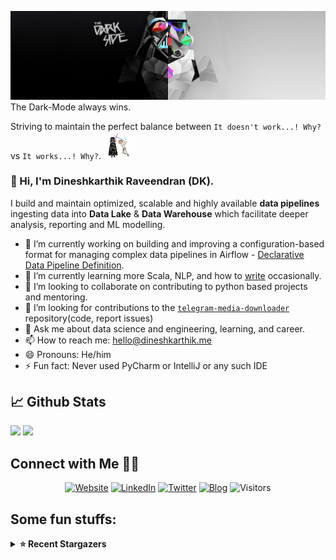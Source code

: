 ![](https://github.com/Dineshkarthik/Dineshkarthik/blob/master/assets/cover.jpg)
The Dark-Mode always wins.

Striving to maintain the perfect balance between `It doesn't work...! Why?` vs `It works...! Why?`. <img src="https://github.com/Dineshkarthik/Dineshkarthik/blob/master/assets/starwars_fight.gif" width="50">


### 👋 Hi, I'm Dineshkarthik Raveendran (DK).

I build and maintain optimized, scalable and highly available **data pipelines** ingesting data into **Data Lake** & **Data Warehouse** which facilitate deeper analysis, reporting and ML modelling.


- 🔭 I’m currently working on building and improving a configuration-based format for managing complex data pipelines in Airflow - [Declarative Data Pipeline Definition](https://www.thoughtworks.com/de/radar/techniques?blipid=202005084).
- 🌱 I’m currently learning more Scala, NLP, and how to [write](https://medium.com/@dineshkarthik.r) occasionally.
- 👯 I’m looking to collaborate on contributing to python based projects and mentoring.
- 🤔 I’m looking for contributions to the [`telegram-media-downloader`](https://github.com/Dineshkarthik/telegram_media_downloader) repository(code, report issues) 
- 💬 Ask me about data science and engineering, learning, and career.
- 📫 How to reach me: [hello@dineshkarthik.me](mailto:hello@dineshkarthik.me)
- 😄 Pronouns: He/him
- ⚡ Fun fact: Never used PyCharm or IntelliJ or any such IDE

## 📈 Github Stats
<img height="180em" src="https://github-readme-stats.vercel.app/api?username=Dineshkarthik&show_icons=true&hide_border=true&&count_private=true&include_all_commits=true" />
<img height="180em" src="https://github-readme-streak-stats.herokuapp.com/?user=Dineshkarthik&hide_border=true" />
  
## Connect with Me 🤝🏻

<p align="center">
<a href="https://dineshkarthik.me"><img alt="Website" src="https://img.shields.io/badge/Website-dineshkarthik.me-blue?style=flat&logo=google-chrome"></a>
<a href="https://www.linkedin.com/in/dineshkarthik-r/"><img alt="LinkedIn" src="https://img.shields.io/badge/LinkedIN-Dineshkarthik%20Raveendran-blue?style=flat&logo=linkedin"></a>
<a href="https://twitter.com/Dineshkarthik_R"><img alt="Twitter" src="https://img.shields.io/badge/Twitter-Dineshkarthik%20R-blue?style=flat&logo=twitter"></a>
<a href="https://medium.com/@dineshkarthik.r"><img alt="Blog" src="https://img.shields.io/badge/Medium-Dineshkarthik%20Raveendran-blue?style=flat&logo=medium"></a>
<img alt="Visitors" src="https://visitor-badge.laobi.icu/badge?page_id=Dineshkarthik">
</p>


## Some fun stuffs:

<details>
  <summary><b>⭐ Recent Stargazers</b></summary>
  <table cellspacing="0" cellpadding="0" style="border: none;">
    <tbody cellspacing="0" cellpadding="0" style="border: none;">
      <tr style="border: none;">
        <td style="border: none">
          <a href="https://github.com/FASUZO">
            <img
              style="border-radius: 50%;"
              align="left"
              src="https://avatars.githubusercontent.com/u/77849230?u=0f21a5c0188d98c5245fc9f48697fe2a0bacb5ac&v=4"
              width="96"
              height="65"
            />
          </a>
        </td>
        <td style="border: none">
          <div>
            <a href="https://github.com/FASUZO">忬洲</a> 
            starred <a href="https://github.com/Dineshkarthik/telegram_media_downloader">telegram_media_downloader</a>
          </div>
          <div>
            User Bio: A BOY'
          </div>
        </td>
      </tr>
      <tr style="border: none;">
        <td style="border: none">
          <a href="https://github.com/sailor95">
            <img
              style="border-radius: 50%;"
              align="left"
              src="https://avatars.githubusercontent.com/u/26215730?u=7a71800dba8d1aabba060d7b8d91dbf6938f4a32&v=4"
              width="96"
              height="65"
            />
          </a>
        </td>
        <td style="border: none">
          <div>
            <a href="https://github.com/sailor95">David Huang (Dave)</a> 
            starred <a href="https://github.com/Dineshkarthik/telegram_media_downloader">telegram_media_downloader</a>
          </div>
          <div>
            User Bio: Web engineer
  
React/Redux/Vue/ASP.NET/Express/Go/AWS/Azure/GCP
          </div>
        </td>
      </tr>
      <tr style="border: none;">
        <td style="border: none">
          <a href="https://github.com/hokaso">
            <img
              style="border-radius: 50%;"
              align="left"
              src="https://avatars.githubusercontent.com/u/26475781?u=26c349ec1632689c0a7645f28f17567f55179e27&v=4"
              width="96"
              height="65"
            />
          </a>
        </td>
        <td style="border: none">
          <div>
            <a href="https://github.com/hokaso">同和君Hocassian</a> 
            starred <a href="https://github.com/Dineshkarthik/telegram_media_downloader">telegram_media_downloader</a>
          </div>
          <div>
            User Bio: Be yourself.
          </div>
        </td>
      </tr>
      <tr style="border: none;">
        <td style="border: none">
          <a href="https://github.com/slickag">
            <img
              style="border-radius: 50%;"
              align="left"
              src="https://avatars.githubusercontent.com/u/45057319?u=b196c8ec599215c247147985199b510e22788234&v=4"
              width="96"
              height="65"
            />
          </a>
        </td>
        <td style="border: none">
          <div>
            <a href="https://github.com/slickag">John Faust</a> 
            starred <a href="https://github.com/Dineshkarthik/telegram_media_downloader">telegram_media_downloader</a>
          </div>
          <div>
            User Bio: Nothing to 👀 here , no bio...!!
          </div>
        </td>
      </tr>
      <tr style="border: none;">
        <td style="border: none">
          <a href="https://github.com/NikushaKalatozi">
            <img
              style="border-radius: 50%;"
              align="left"
              src="https://avatars.githubusercontent.com/u/26426050?u=c13d81392b8066c032df8a54d5b0f3168b32a2df&v=4"
              width="96"
              height="65"
            />
          </a>
        </td>
        <td style="border: none">
          <div>
            <a href="https://github.com/NikushaKalatozi">Nikusha Kalatozi</a> 
            starred <a href="https://github.com/Dineshkarthik/telegram_media_downloader">telegram_media_downloader</a>
          </div>
          <div>
            User Bio: Pentester at AdjaraBet | Hacker | Vulnerability Research | OSCP | Dog Father
          </div>
        </td>
      </tr>
      <tr style="border: none;">
        <td style="border: none">
          <a href="https://github.com/luismfv">
            <img
              style="border-radius: 50%;"
              align="left"
              src="https://avatars.githubusercontent.com/u/38800423?v=4"
              width="96"
              height="65"
            />
          </a>
        </td>
        <td style="border: none">
          <div>
            <a href="https://github.com/luismfv">luismfv</a> 
            starred <a href="https://github.com/Dineshkarthik/telegram_media_downloader">telegram_media_downloader</a>
          </div>
          <div>
            User Bio: Nothing to 👀 here , no bio...!!
          </div>
        </td>
      </tr>
      <tr style="border: none;">
        <td style="border: none">
          <a href="https://github.com/forhxxp">
            <img
              style="border-radius: 50%;"
              align="left"
              src="https://avatars.githubusercontent.com/u/13752801?v=4"
              width="96"
              height="65"
            />
          </a>
        </td>
        <td style="border: none">
          <div>
            <a href="https://github.com/forhxxp">forhxxp</a> 
            starred <a href="https://github.com/Dineshkarthik/telegram_media_downloader">telegram_media_downloader</a>
          </div>
          <div>
            User Bio: Nothing to 👀 here , no bio...!!
          </div>
        </td>
      </tr>
      <tr style="border: none;">
        <td style="border: none">
          <a href="https://github.com/yaoxiaolinglong">
            <img
              style="border-radius: 50%;"
              align="left"
              src="https://avatars.githubusercontent.com/u/50943000?u=c0a4236905d446fc57252dd9278ba97e716bb632&v=4"
              width="96"
              height="65"
            />
          </a>
        </td>
        <td style="border: none">
          <div>
            <a href="https://github.com/yaoxiaolinglong">yaoxiaolinglong</a> 
            starred <a href="https://github.com/Dineshkarthik/telegram_media_downloader">telegram_media_downloader</a>
          </div>
          <div>
            User Bio: Nothing to 👀 here , no bio...!!
          </div>
        </td>
      </tr>
      <tr style="border: none;">
        <td style="border: none">
          <a href="https://github.com/DATA-GaMi">
            <img
              style="border-radius: 50%;"
              align="left"
              src="https://avatars.githubusercontent.com/u/48061253?v=4"
              width="96"
              height="65"
            />
          </a>
        </td>
        <td style="border: none">
          <div>
            <a href="https://github.com/DATA-GaMi">Desec</a> 
            starred <a href="https://github.com/Dineshkarthik/telegram_media_downloader">telegram_media_downloader</a>
          </div>
          <div>
            User Bio: Nothing to 👀 here , no bio...!!
          </div>
        </td>
      </tr>
      <tr style="border: none;">
        <td style="border: none">
          <a href="https://github.com/daweedkob">
            <img
              style="border-radius: 50%;"
              align="left"
              src="https://avatars.githubusercontent.com/u/71332326?u=4be9752f8fb74e9e14645d39fd6c2c0f136f6071&v=4"
              width="96"
              height="65"
            />
          </a>
        </td>
        <td style="border: none">
          <div>
            <a href="https://github.com/daweedkob">daweedkob</a> 
            starred <a href="https://github.com/Dineshkarthik/Dineshkarthik">Dineshkarthik</a>
          </div>
          <div>
            User Bio: Oooweee
          </div>
        </td>
      </tr>
      </tbody>
  </table>
</details>